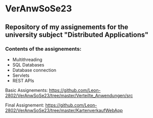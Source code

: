 # VerAnwSoSe23
## Repository of my assignements for the university subject "Distributed Applications"
### Contents of the assignements:
- Multithreading
- SQL Databases
- Database connection
- Servlets
- REST APIs

Basic Assignements: https://github.com/Leon-2802/VerAnwSoSe23/tree/master/Verteilte_Anwendungen/src

Final Assignement: https://github.com/Leon-2802/VerAnwSoSe23/tree/master/KartenverkaufWebApp
